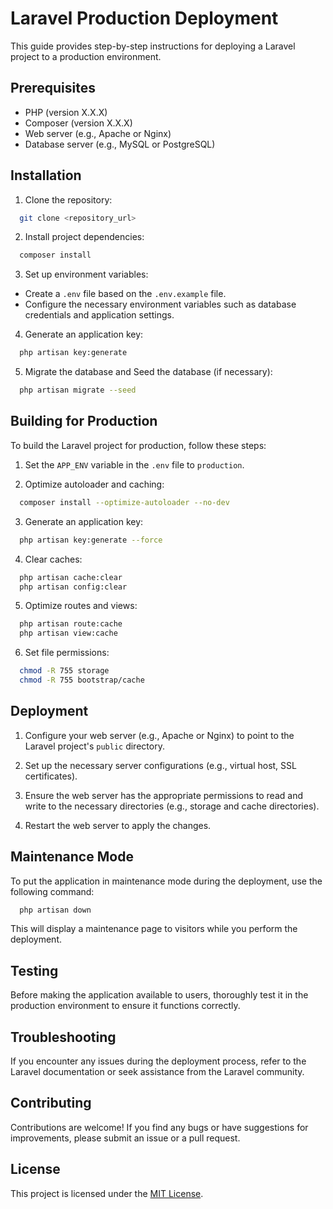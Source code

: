 
# Laravel Production Deployment

This guide provides step-by-step instructions for deploying a Laravel project to a production environment.

## Prerequisites

- PHP (version X.X.X)
- Composer (version X.X.X)
- Web server (e.g., Apache or Nginx)
- Database server (e.g., MySQL or PostgreSQL)

## Installation

1. Clone the repository:
```bash
  git clone <repository_url>
```
2. Install project dependencies:
```bash
  composer install
```
3. Set up environment variables:

- Create a `.env` file based on the `.env.example` file.
- Configure the necessary environment variables such as database credentials and application settings.

4. Generate an application key:
```bash
  php artisan key:generate
```
5. Migrate the database and Seed the database (if necessary):
```bash
  php artisan migrate --seed
```

## Building for Production

To build the Laravel project for production, follow these steps:

1. Set the `APP_ENV` variable in the `.env` file to `production`.

2. Optimize autoloader and caching:
```bash
  composer install --optimize-autoloader --no-dev
```
3. Generate an application key:
```bash
  php artisan key:generate --force
```
4. Clear caches:
```bash
  php artisan cache:clear
  php artisan config:clear
```
5. Optimize routes and views:
```bash
  php artisan route:cache
  php artisan view:cache
```
6. Set file permissions:
```bash
  chmod -R 755 storage
  chmod -R 755 bootstrap/cache
```

## Deployment

1. Configure your web server (e.g., Apache or Nginx) to point to the Laravel project's `public` directory.

2. Set up the necessary server configurations (e.g., virtual host, SSL certificates).

3. Ensure the web server has the appropriate permissions to read and write to the necessary directories (e.g., storage and cache directories).

4. Restart the web server to apply the changes.

## Maintenance Mode

To put the application in maintenance mode during the deployment, use the following command:
```bash
  php artisan down
```


This will display a maintenance page to visitors while you perform the deployment.

## Testing

Before making the application available to users, thoroughly test it in the production environment to ensure it functions correctly.

## Troubleshooting

If you encounter any issues during the deployment process, refer to the Laravel documentation or seek assistance from the Laravel community.

## Contributing

Contributions are welcome! If you find any bugs or have suggestions for improvements, please submit an issue or a pull request.

## License

This project is licensed under the [MIT License](LICENSE).
